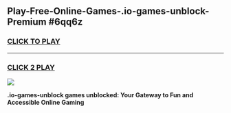 
## Play-Free-Online-Games-.io-games-unblock-Premium #6qq6z
<h3>
<a href="https://premium.freeplayer.one?title=.io-games-unblock&ref=8M">CLICK TO PLAY</a></h3>
<hr>

<h3>
<a href="https://premium.freeplayer.one?title=.io-games-unblock&ref=8M">CLICK 2 PLAY</a>
  
</h3>

<a href="https://premium.freeplayer.one?title=.io-games-unblock&ref=8M"><img src="https://clearcache.store/games.png"></a>


**.io-games-unblock games unblocked: Your Gateway to Fun and Accessible Online Gaming**
